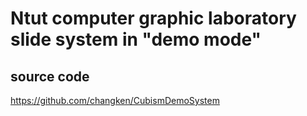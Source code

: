 # Ntut computer graphic laboratory slide system in "demo mode"

## source code

https://github.com/changken/CubismDemoSystem
